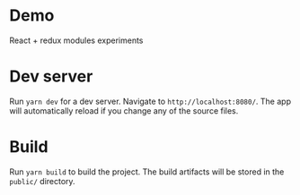 # Demo
React + redux modules experiments

# Dev server

Run `yarn dev` for a dev server. Navigate to `http://localhost:8080/`. The app will automatically reload if you change any of the source files.

# Build

Run `yarn build` to build the project. The build artifacts will be stored in the `public/` directory.
